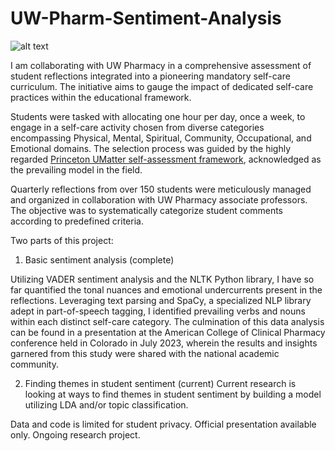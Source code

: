 # UW-Pharm-Sentiment-Analysis
![alt text](https://sop.washington.edu/wp-content/uploads/pharmd-apply-1.jpg)

I am collaborating with UW Pharmacy in a comprehensive assessment of student reflections integrated into a pioneering mandatory self-care curriculum. The initiative aims to gauge the impact of dedicated self-care practices within the educational framework.

Students were tasked with allocating one hour per day, once a week, to engage in a self-care activity chosen from diverse categories encompassing Physical, Mental, Spiritual, Community, Occupational, and Emotional domains. The selection process was guided by the highly regarded [Princeton UMatter self-assessment framework](https://umatter.princeton.edu/sites/g/files/toruqf2181/files/media/princeton-umatter-wellness-self-assessment.pdf), acknowledged as the prevailing model in the field.

Quarterly reflections from over 150 students were meticulously managed and organized in collaboration with UW Pharmacy associate professors. The objective was to systematically categorize student comments according to predefined criteria. 

Two parts of this project:
1. Basic sentiment analysis (complete)
   
Utilizing VADER sentiment analysis and the NLTK Python library, I have so far quantified the tonal nuances and emotional undercurrents present in the reflections. Leveraging text parsing and SpaCy, a specialized NLP library adept in part-of-speech tagging, I identified prevailing verbs and nouns within each distinct self-care category.
The culmination of this data analysis can be found in a presentation at the American College of Clinical Pharmacy conference held in Colorado in July 2023, wherein the results and insights garnered from this study were shared with the national academic community.

2. Finding themes in student sentiment (current)
Current research is looking at ways to find themes in student sentiment by building a model utilizing LDA and/or topic classification.

Data and code is limited for student privacy. Official presentation available only. Ongoing research project.
